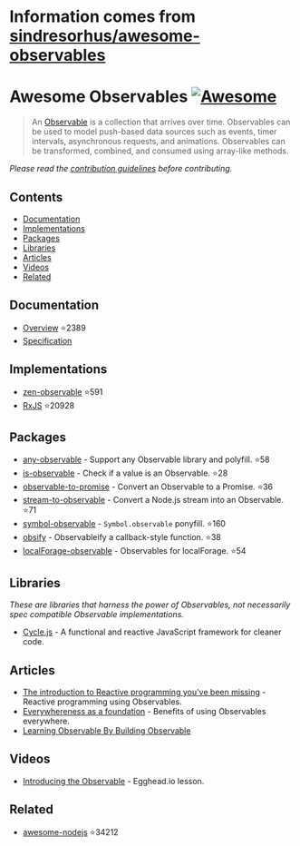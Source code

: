 # Information comes from [sindresorhus/awesome-observables](https://github.com/sindresorhus/awesome-observables)
# Awesome Observables [![Awesome](https://awesome.re/badge.svg)](https://awesome.re)

> An [Observable](https://github.com/zenparsing/es-observable) is a collection that arrives over time. Observables can be used to model push-based data sources such as events, timer intervals, asynchronous requests, and animations. Observables can be transformed, combined, and consumed using array-like methods.

*Please read the [contribution guidelines](contributing.md) before contributing.*

## Contents

- [Documentation](#documentation)
- [Implementations](#implementations)
- [Packages](#packages)
- [Libraries](#libraries)
- [Articles](#articles)
- [Videos](#videos)
- [Related](#related)

## Documentation

- [Overview](https://github.com/tc39/proposal-observable) :star:2389
- [Specification](https://tc39.github.io/proposal-observable/)

## Implementations

- [zen-observable](https://github.com/zenparsing/zen-observable) :star:591
- [RxJS](https://github.com/ReactiveX/RxJS) :star:20928

## Packages

- [any-observable](https://github.com/sindresorhus/any-observable) - Support any Observable library and polyfill. :star:58
- [is-observable](https://github.com/sindresorhus/is-observable) - Check if a value is an Observable. :star:28
- [observable-to-promise](https://github.com/sindresorhus/observable-to-promise) - Convert an Observable to a Promise. :star:36
- [stream-to-observable](https://github.com/jamestalmage/stream-to-observable) - Convert a Node.js stream into an Observable. :star:71
- [symbol-observable](https://github.com/blesh/symbol-observable) - `Symbol.observable` ponyfill. :star:160
- [obsify](https://github.com/samverschueren/obsify) - Observableify a callback-style function. :star:38
- [localForage-observable](https://github.com/thgreasi/localForage-observable) - Observables for localForage. :star:54

## Libraries

*These are libraries that harness the power of Observables, not necessarily spec compatible Observable implementations.*

- [Cycle.js](http://cycle.js.org) - A functional and reactive JavaScript framework for cleaner code.

## Articles

- [The introduction to Reactive programming you've been missing](https://gist.github.com/staltz/868e7e9bc2a7b8c1f754) - Reactive programming using Observables.
- [Everywhereness as a foundation](http://staltz.com/everywhereness-as-a-foundation.html) - Benefits of using Observables everywhere.
- [Learning Observable By Building Observable](https://medium.com/@benlesh/learning-observable-by-building-observable-d5da57405d87)

## Videos

- [Introducing the Observable](https://egghead.io/lessons/javascript-introducing-the-observable) - Egghead.io lesson.

## Related

- [awesome-nodejs](https://github.com/sindresorhus/awesome-nodejs) :star:34212

